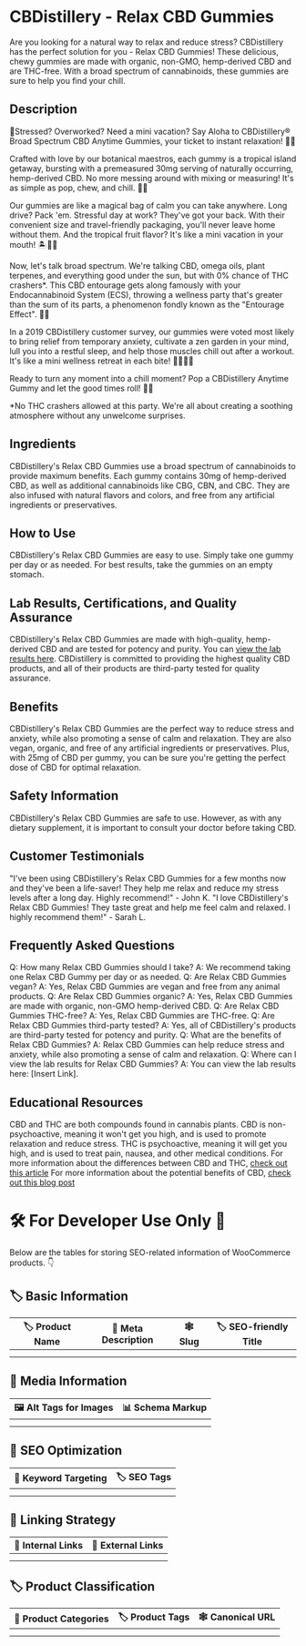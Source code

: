 # CBDistillery - Relax CBD Gummies
Are you looking for a natural way to relax and reduce stress? CBDistillery has the perfect solution for you - Relax CBD Gummies! These delicious, chewy gummies are made with organic, non-GMO, hemp-derived CBD and are THC-free. With a broad spectrum of cannabinoids, these gummies are sure to help you find your chill.
## Description
🎈Stressed? Overworked? Need a mini vacation? Say Aloha to CBDistillery® Broad Spectrum CBD Anytime Gummies, your ticket to instant relaxation! 🌴🍹

Crafted with love by our botanical maestros, each gummy is a tropical island getaway, bursting with a premeasured 30mg serving of naturally occurring, hemp-derived CBD. No more messing around with mixing or measuring! It's as simple as pop, chew, and chill. 🍬😎

Our gummies are like a magical bag of calm you can take anywhere. Long drive? Pack 'em. Stressful day at work? They've got your back. With their convenient size and travel-friendly packaging, you'll never leave home without them. And the tropical fruit flavor? It's like a mini vacation in your mouth! 🏝️🍊🍍

Now, let's talk broad spectrum. We're talking CBD, omega oils, plant terpenes, and everything good under the sun, but with 0% chance of THC crashers*. This CBD entourage gets along famously with your Endocannabinoid System (ECS), throwing a wellness party that's greater than the sum of its parts, a phenomenon fondly known as the "Entourage Effect". 🌈🎉

In a 2019 CBDistillery customer survey, our gummies were voted most likely to bring relief from temporary anxiety, cultivate a zen garden in your mind, lull you into a restful sleep, and help those muscles chill out after a workout. It's like a mini wellness retreat in each bite! 🧘‍♀️🌙💪

Ready to turn any moment into a chill moment? Pop a CBDistillery Anytime Gummy and let the good times roll! 🎊🍬

*No THC crashers allowed at this party. We're all about creating a soothing atmosphere without any unwelcome surprises.
## Ingredients
CBDistillery's Relax CBD Gummies use a broad spectrum of cannabinoids to provide maximum benefits. Each gummy contains 30mg of hemp-derived CBD, as well as additional cannabinoids like CBG, CBN, and CBC. They are also infused with natural flavors and colors, and free from any artificial ingredients or preservatives.
## How to Use
CBDistillery's Relax CBD Gummies are easy to use. Simply take one gummy per day or as needed. For best results, take the gummies on an empty stomach.
## Lab Results, Certifications, and Quality Assurance
CBDistillery's Relax CBD Gummies are made with high-quality, hemp-derived CBD and are tested for potency and purity. You can [view the lab results here](https://www.thecbdistillery.com/product/broad-spectrum-cbd-anytime-gummies-30mg-30-count-new/#view-lab-results). CBDistillery is committed to providing the highest quality CBD products, and all of their products are third-party tested for quality assurance.
## Benefits
CBDistillery's Relax CBD Gummies are the perfect way to reduce stress and anxiety, while also promoting a sense of calm and relaxation. They are also vegan, organic, and free of any artificial ingredients or preservatives. Plus, with 25mg of CBD per gummy, you can be sure you're getting the perfect dose of CBD for optimal relaxation.
## Safety Information
CBDistillery's Relax CBD Gummies are safe to use. However, as with any dietary supplement, it is important to consult your doctor before taking CBD.
## Customer Testimonials
"I've been using CBDistillery's Relax CBD Gummies for a few months now and they've been a life-saver! They help me relax and reduce my stress levels after a long day. Highly recommend!" - John K.
"I love CBDistillery's Relax CBD Gummies! They taste great and help me feel calm and relaxed. I highly recommend them!" - Sarah L.
## Frequently Asked Questions
Q: How many Relax CBD Gummies should I take?
A: We recommend taking one Relax CBD Gummy per day or as needed.
Q: Are Relax CBD Gummies vegan?
A: Yes, Relax CBD Gummies are vegan and free from any animal products.
Q: Are Relax CBD Gummies organic?
A: Yes, Relax CBD Gummies are made with organic, non-GMO hemp-derived CBD.
Q: Are Relax CBD Gummies THC-free?
A: Yes, Relax CBD Gummies are THC-free.
Q: Are Relax CBD Gummies third-party tested?
A: Yes, all of CBDistillery's products are third-party tested for potency and purity.
Q: What are the benefits of Relax CBD Gummies?
A: Relax CBD Gummies can help reduce stress and anxiety, while also promoting a sense of calm and relaxation.
Q: Where can I view the lab results for Relax CBD Gummies?
A: You can view the lab results here: [Insert Link].
## Educational Resources
CBD and THC are both compounds found in cannabis plants. CBD is non-psychoactive, meaning it won't get you high, and is used to promote relaxation and reduce stress. THC is psychoactive, meaning it will get you high, and is used to treat pain, nausea, and other medical conditions. 
For more information about the differences between CBD and THC, [check out this article](https://www.healthline.com/health/cbd-vs-thc)
For more information about the potential benefits of CBD, [check out this blog post](https://www.medicalnewstoday.com/articles/317221)
# 🛠️ For Developer Use Only 🔐

Below are the tables for storing SEO-related information of WooCommerce products. 👇

## 🏷️ Basic Information 

| 🏷️ Product Name | 📝 Meta Description | 🕸️ Slug | 🏷️ SEO-friendly Title |
| -------------- | ------------------ | ------ | ---------------------- |
|                |                    |        |                        |
|                |                    |        |                        |

## 📸 Media Information

| 🖼️ Alt Tags for Images | 📊 Schema Markup |
| --------------------- | --------------- |
|                       |                 |
|                       |                 |

## 🔎 SEO Optimization

| 🎯 Keyword Targeting | 🏷️ SEO Tags |
| ------------------- | ---------- |
|                     |            |
|                     |            |

## 🔗 Linking Strategy 

| 🔗 Internal Links | 🔗 External Links |
| ---------------- | ---------------- |
|                  |                  |
|                  |                  |

## 🏷️ Product Classification 

| 📂 Product Categories | 🏷️ Product Tags | 🕸️ Canonical URL |
| ------------------ | ------------ | ------------- |
|                    |              |               |
|                    |              |               |

